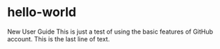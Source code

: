 # hello-world
New User Guide
This is just a test of using the basic features of GitHub account. 
This is the last line of text.
